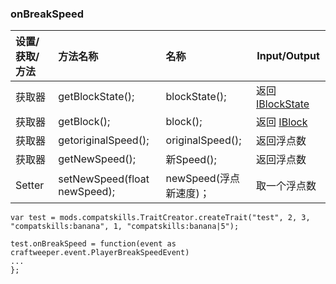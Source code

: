 ### onBreakSpeed

| 设置/获取/方法 | 方法名称                         | 名称               | Input/Output                                   |
|:-------- |:---------------------------- |:---------------- | ---------------------------------------------- |
| 获取器      | getBlockState();             | blockState();    | 返回 [IBlockState](/Vanilla/Blocks/IBlockState/) |
| 获取器      | getBlock();                  | block();         | 返回 [IBlock](/Vanilla/Blocks/IBlock/)           |
| 获取器      | getoriginalSpeed();          | originalSpeed(); | 返回浮点数                                          |
| 获取器      | getNewSpeed();               | 新Speed();        | 返回浮点数                                          |
| Setter   | setNewSpeed(float newSpeed); | newSpeed(浮点新速度)； | 取一个浮点数                                         |

    var test = mods.compatskills.TraitCreator.createTrait("test", 2, 3, "compatskills:banana", 1, "compatskills:banana|5");
    
    test.onBreakSpeed = function(event as craftweeper.event.PlayerBreakSpeedEvent)
    ...
    };